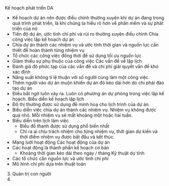 Kế hoạch phát triển DA
- Kế hoạch dự án nên được điều chỉnh thường xuyên khi dự án đang trong quá trình phát triển, là khi chúng ta hiểu rõ hơn về phần mềm và sự phát triển của nó
- Tiến độ dự án, ước tính chi phí và rủi ro thường xuyên điều chỉnh
Chia công việc lập kế hoạch dự án
- Chia dự án thành các nhiệm vụ và ước tính thời gian và nguồn lực cần thiết để hoàn thành từng nhiệm vụ
- Tổ chức các công việc đồng thời để sử dụng tối ưu nguồn lực
- Giảm thiểu sự phụ thuộc của công việc 
Các vấn đề về lập lịch
- Đánh giá độ phức tạp của các vấn đề và chi phí giải quyết vấn đề khó xác định
- Năng suất không tỉ lệ thuận với số người cùng làm một công việc.
- Thêm người vào dự án muộn khiến dự án đó kéo dài hơn do chi phái đào tạo dự án
- Điều bất ngờ luôn xảy ra. Luôn có phương án dự phòng trong việc lập kế hoạch. 
Biểu diễn kế hoạch lập lịch
- Đồ thị thường được sử dụng để minh hoạ cho lịch trình của dự án.
- Biểu diễn việc chia dự án thành các nhiệm vụ. Nhiệm vụ không được quá nhỏ. Mỗi nhiệm vụ sẽ mất khoảng một hoặc hai tuần.
- Biểu diễn trên lịch làm việc
	- Biểu đồ thanh được sử dụng phổ biến nhất
	- Chỉ ra ai chịu trách nhiệm cho từng nhiệm vụ, thời gian dự kiến và thời điểm nhiệm vụ được bắt đầu và kết thúc.
- Mạng lưới hoạt động
Các hoạt động của dự án
- Các hoạt động là thành phần kế hoạch cơ bản
	- Khoảng thời gian kéo dài theo ngày / tháng
Kỹ thuật dự tính
- Các tổ chức cần nguồn lực và ước tính chi phí
- Mô hình chi phí dựa trên thuật toán

3. Quản trị con người
4. 